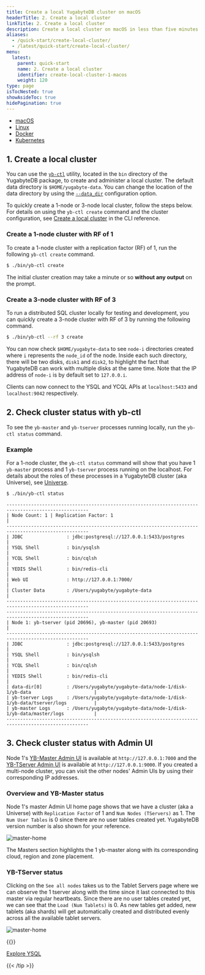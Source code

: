 ```yaml
---
title: Create a local YugabyteDB cluster on macOS
headerTitle: 2. Create a local cluster
linkTitle: 2. Create a local cluster
description: Create a local cluster on macOS in less than five minutes.
aliases:
  - /quick-start/create-local-cluster/
  - /latest/quick-start/create-local-cluster/
menu:
  latest:
    parent: quick-start
    name: 2. Create a local cluster
    identifier: create-local-cluster-1-macos
    weight: 120
type: page
isTocNested: true
showAsideToc: true
hidePagination: true
---
```



<ul class="nav nav-tabs-alt nav-tabs-yb">

  <li >
    <a href="/latest/quick-start/create-local-cluster/macos" class="nav-link active">
      <i class="fab fa-apple" aria-hidden="true"></i>
      macOS
    </a>
  </li>

  <li >
    <a href="/latest/quick-start/create-local-cluster/linux" class="nav-link">
      <i class="fab fa-linux" aria-hidden="true"></i>
      Linux
    </a>
  </li>

  <li >
    <a href="/latest/quick-start/create-local-cluster/docker" class="nav-link">
      <i class="fab fa-docker" aria-hidden="true"></i>
      Docker
    </a>
  </li>

  <li >
    <a href="/latest/quick-start/create-local-cluster/kubernetes" class="nav-link">
      <i class="fas fa-cubes" aria-hidden="true"></i>
      Kubernetes
    </a>
  </li>

</ul>


## 1. Create a local cluster

You can use the [`yb-ctl`](../../../admin/yb-ctl/) utility, located in the `bin` directory of the YugabyteDB package, to create and administer a local cluster. The default data directory is `$HOME/yugabyte-data`. You can change the location of the data directory by using the [`--data_dir`](../../../admin/yb-ctl/#data-dir) configuration option.

To quickly create a 1-node or 3-node local cluster, follow the steps below. For details on using the `yb-ctl create` command and the cluster configuration, see [Create a local cluster](../../../admin/yb-ctl/#create-cluster) in the CLI reference.

### Create a 1-node cluster with RF of 1

To create a 1-node cluster with a replication factor (RF) of 1, run the following `yb-ctl create` command. 

```sh
$ ./bin/yb-ctl create
```

The initial cluster creation may take a minute or so **without any output** on the prompt.

### Create a 3-node cluster with RF of 3

To run a distributed SQL cluster locally for testing and development, you can quickly create a 3-node cluster with RF of 3 by running the following command.

```sh
$ ./bin/yb-ctl --rf 3 create
```

You can now check `$HOME/yugabyte-data` to see `node-i` directories created where `i` represents the `node_id` of the node. Inside each such directory, there will be two disks, `disk1` and `disk2`, to highlight the fact that YugabyteDB can work with multiple disks at the same time. Note that the IP address of `node-i` is by default set to `127.0.0.i`.

Clients can now connect to the YSQL and YCQL APIs at `localhost:5433` and `localhost:9042` respectively.

## 2. Check cluster status with yb-ctl

To see the `yb-master` and `yb-tserver` processes running locally, run the `yb-ctl status` command.

### Example

For a 1-node cluster, the `yb-ctl status` command will show that you have 1 `yb-master` process and 1 `yb-tserver` process running on the localhost. For details about the roles of these processes in a YugabyteDB cluster (aka Universe), see [Universe](../../../architecture/concepts/universe/).

```sh
$ ./bin/yb-ctl status
```

```
----------------------------------------------------------------------------------------------------
| Node Count: 1 | Replication Factor: 1                                                            |
----------------------------------------------------------------------------------------------------
| JDBC                : jdbc:postgresql://127.0.0.1:5433/postgres                                  |
| YSQL Shell          : bin/ysqlsh                                                                 |
| YCQL Shell          : bin/cqlsh                                                                  |
| YEDIS Shell         : bin/redis-cli                                                              |
| Web UI              : http://127.0.0.1:7000/                                                     |
| Cluster Data        : /Users/yugabyte/yugabyte-data                                             |
----------------------------------------------------------------------------------------------------
----------------------------------------------------------------------------------------------------
| Node 1: yb-tserver (pid 20696), yb-master (pid 20693)                                            |
----------------------------------------------------------------------------------------------------
| JDBC                : jdbc:postgresql://127.0.0.1:5433/postgres                                  |
| YSQL Shell          : bin/ysqlsh                                                                 |
| YCQL Shell          : bin/cqlsh                                                                  |
| YEDIS Shell         : bin/redis-cli                                                              |
| data-dir[0]         : /Users/yugabyte/yugabyte-data/node-1/disk-1/yb-data                       |
| yb-tserver Logs     : /Users/yugabyte/yugabyte-data/node-1/disk-1/yb-data/tserver/logs          |
| yb-master Logs      : /Users/yugabyte/yugabyte-data/node-1/disk-1/yb-data/master/logs           |
----------------------------------------------------------------------------------------------------
```

## 3. Check cluster status with Admin UI

Node 1's [YB-Master Admin UI](../../../reference/configuration/yb-master/#admin-ui) is available at `http://127.0.0.1:7000` and the [YB-TServer Admin UI](../../../reference/configuration/yb-tserver/#admin-ui) is available at `http://127.0.0.1:9000`. If you created a multi-node cluster, you can visit the other nodes' Admin UIs by using their corresponding IP addresses.

### Overview and YB-Master status

Node 1's master Admin UI home page shows that we have a cluster (aka a Universe) with `Replication Factor` of 1 and `Num Nodes (TServers)` as 1. The `Num User Tables` is 0 since there are no user tables created yet. YugabyteDB version number is also shown for your reference.

![master-home](/images/admin/master-home-binary-rf1.png)

The Masters section highlights the 1 yb-master along with its corresponding cloud, region and zone placement.

### YB-TServer status

Clicking on the `See all nodes` takes us to the Tablet Servers page where we can observe the 1 tserver along with the time since it last connected to this master via regular heartbeats. Since there are no user tables created yet, we can see that the `Load (Num Tablets)` is 0. As new tables get added, new tablets (aka shards) will get automatically created and distributed evenly across all the available tablet servers.

![master-home](/images/admin/master-tservers-list-binary-rf1.png)


{{<tip title="Next step" >}}

[Explore YSQL](../../explore-ysql/)

{{< /tip >}}
